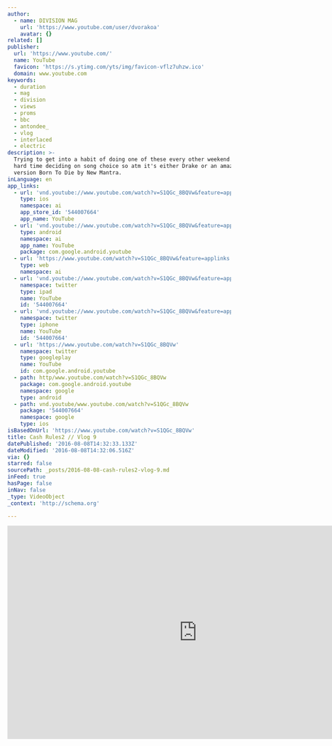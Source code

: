 ```yaml
---
author:
  - name: DIVISION MAG
    url: 'https://www.youtube.com/user/dvorakoa'
    avatar: {}
related: []
publisher:
  url: 'https://www.youtube.com/'
  name: YouTube
  favicon: 'https://s.ytimg.com/yts/img/favicon-vflz7uhzw.ico'
  domain: www.youtube.com
keywords:
  - duration
  - mag
  - division
  - views
  - proms
  - bbc
  - antondee_
  - vlog
  - interlaced
  - electric
description: >-
  Trying to get into a habit of doing one of these every other weekend. Having a
  hard time deciding on song choice so atm it's either Drake or an amazing
  version Born To Die by New Mantra.
inLanguage: en
app_links:
  - url: 'vnd.youtube://www.youtube.com/watch?v=S1QGc_8BQVw&feature=applinks'
    type: ios
    namespace: ai
    app_store_id: '544007664'
    app_name: YouTube
  - url: 'vnd.youtube://www.youtube.com/watch?v=S1QGc_8BQVw&feature=applinks'
    type: android
    namespace: ai
    app_name: YouTube
    package: com.google.android.youtube
  - url: 'https://www.youtube.com/watch?v=S1QGc_8BQVw&feature=applinks'
    type: web
    namespace: ai
  - url: 'vnd.youtube://www.youtube.com/watch?v=S1QGc_8BQVw&feature=applinks'
    namespace: twitter
    type: ipad
    name: YouTube
    id: '544007664'
  - url: 'vnd.youtube://www.youtube.com/watch?v=S1QGc_8BQVw&feature=applinks'
    namespace: twitter
    type: iphone
    name: YouTube
    id: '544007664'
  - url: 'https://www.youtube.com/watch?v=S1QGc_8BQVw'
    namespace: twitter
    type: googleplay
    name: YouTube
    id: com.google.android.youtube
  - path: http/www.youtube.com/watch?v=S1QGc_8BQVw
    package: com.google.android.youtube
    namespace: google
    type: android
  - path: vnd.youtube/www.youtube.com/watch?v=S1QGc_8BQVw
    package: '544007664'
    namespace: google
    type: ios
isBasedOnUrl: 'https://www.youtube.com/watch?v=S1QGc_8BQVw'
title: Cash Rules2 // Vlog 9
datePublished: '2016-08-08T14:32:33.133Z'
dateModified: '2016-08-08T14:32:06.516Z'
via: {}
starred: false
sourcePath: _posts/2016-08-08-cash-rules2-vlog-9.md
inFeed: true
hasPage: false
inNav: false
_type: VideoObject
_context: 'http://schema.org'

---
```

<iframe src="https://cdn.embedly.com/widgets/media.html?src=https%3A%2F%2Fwww.youtube.com%2Fembed%2FS1QGc_8BQVw%3Ffeature%3Doembed&amp;url=http%3A%2F%2Fwww.youtube.com%2Fwatch%3Fv%3DS1QGc_8BQVw&amp;image=https%3A%2F%2Fi.ytimg.com%2Fvi%2FS1QGc_8BQVw%2Fhqdefault.jpg&amp;key=b7d04c9b404c499eba89ee7072e1c4f7&amp;type=text%2Fhtml&amp;schema=youtube" width="854" height="480" scrolling="no" frameborder="0" allowfullscreen="" style=""></iframe>